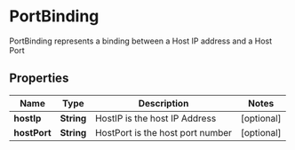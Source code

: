 

# PortBinding

PortBinding represents a binding between a Host IP address and a Host Port

## Properties

| Name | Type | Description | Notes |
|------------ | ------------- | ------------- | -------------|
|**hostIp** | **String** | HostIP is the host IP Address |  [optional] |
|**hostPort** | **String** | HostPort is the host port number |  [optional] |



